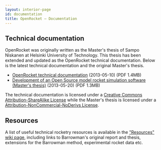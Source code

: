 ```yaml
---
layout: interior-page 
id: documentation
title: OpenRocket — Documentation
---
```


## Technical documentation

OpenRocket was originally written as the Master's thesis of Sampo
Niskanen at Helsinki University of Technology. This thesis has been
extended and updated as the OpenRocket technical documentation.
Below is the latest technical documentation and the original
Master's thesis.

 - [OpenRocket technical documentation](https://github.com/openrocket/openrocket/releases/download/OpenRocket_technical_documentation-v13.05/OpenRocket_technical_documentation-v13.05.pdf) (2013-05-10)    (PDF 1.4MB)
 - [Development of an Open Source model rocket simulation software (Master's thesis)](https://github.com/openrocket/openrocket/releases/download/Development_of_an_Open_Source_model_rocket_simulation-thesis-v20090520/Development_of_an_Open_Source_model_rocket_simulation-thesis-v20090520.pdf)  (2013-05-20)  (PDF 1.3MB)

The technical documentation is licensed under a [Creative Commons Attribution-ShareAlike License](http://creativecommons.org/licenses/by-sa/3.0/) while the Master's thesis is licensed under a [Attribution-NonCommercial-NoDerivs License](http://creativecommons.org/licenses/by-nd-nc/1.0/fi/deed.en).

## Resources

A list of useful technical rocketry resources is available in the ["Resources" wiki page](http://wiki.openrocket.info/Resources), including links to Barrowman's original report and thesis, extensions for the Barrowman method, experimental rocket data etc.
